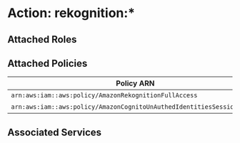 # Action: rekognition:*

## Attached Roles

## Attached Policies

| Policy ARN | Policy Name |
|------------|-------------|
| `arn:aws:iam::aws:policy/AmazonRekognitionFullAccess` | [AmazonRekognitionFullAccess](../policies.md#amazonrekognitionfullaccess) |
| `arn:aws:iam::aws:policy/AmazonCognitoUnAuthedIdentitiesSessionPolicy` | [AmazonCognitoUnAuthedIdentitiesSessionPolicy](../policies.md#amazoncognitounauthedidentitiessessionpolicy) |

## Associated Services

